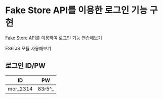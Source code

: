 # Fake Store API를 이용한 로그인 기능 구현

[Fake Store API](https://fakestoreapi.com/docs)를 이용하여 로그인 기능 연습해보기

ES6 JS 모듈 사용해보기

## 로그인 ID/PW
| ID  |    PW    |
|-----|:--------:|
| mor_2314 | 83r5^_ | 